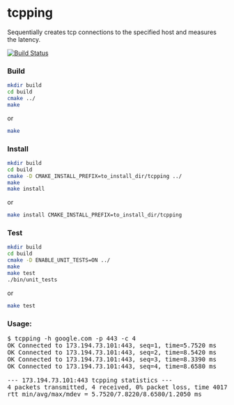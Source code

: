 tcpping
=======

Sequentially creates tcp connections to the specified host and measures the latency.

[![Build Status](https://travis-ci.org/rootlocal/tcpping.svg?branch=master)](https://travis-ci.org/rootlocal/tcpping)

### Build
```bash
mkdir build
cd build
cmake ../
make
```

or
```bash
make 
```

### Install
```bash
mkdir build
cd build
cmake -D CMAKE_INSTALL_PREFIX=to_install_dir/tcpping ../
make
make install
```

or
```bash
make install CMAKE_INSTALL_PREFIX=to_install_dir/tcpping
```

### Test
```bash
mkdir build
cd build
cmake -D ENABLE_UNIT_TESTS=ON ../
make
make test
./bin/unit_tests
```

or
```bash
make test
```

### Usage:
<pre>
$ tcpping -h google.com -p 443 -c 4
OK Connected to 173.194.73.101:443, seq=1, time=5.7520 ms
OK Connected to 173.194.73.101:443, seq=2, time=8.5420 ms
OK Connected to 173.194.73.101:443, seq=3, time=8.3390 ms
OK Connected to 173.194.73.101:443, seq=4, time=8.6580 ms

--- 173.194.73.101:443 tcpping statistics ---
4 packets transmitted, 4 received, 0% packet loss, time 4017.3520 ms
rtt min/avg/max/mdev = 5.7520/7.8220/8.6580/1.2050 ms
</pre>